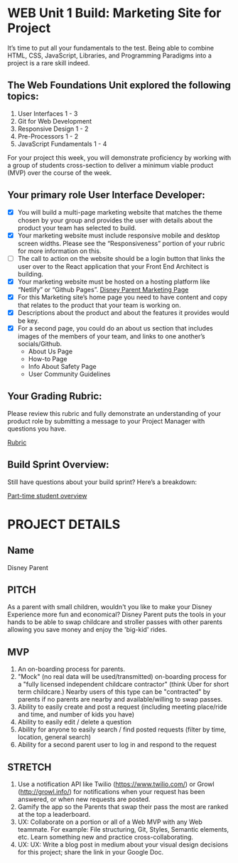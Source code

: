 # WEB Unit 1 Build: Marketing Site for Project
It’s time to put all your fundamentals to the test. Being able to combine HTML, CSS, JavaScript, Libraries, and Programming Paradigms into a project is a rare skill indeed.

## The Web Foundations Unit explored the following topics:
1. User Interfaces 1 - 3
2. Git for Web Development
3. Responsive Design 1 - 2
4. Pre-Processors 1 - 2
5. JavaScript Fundamentals 1 - 4


For your project this week, you will demonstrate proficiency by working with a group of students cross-section to deliver a minimum viable product (MVP) over the course of the week.

## Your primary role User Interface Developer:
- [x] You will build a multi-page marketing website that matches the theme chosen by your group and provides the user with details about the product your team has selected to build.
- [x] Your marketing website must include responsive mobile and desktop screen widths. Please see the “Responsiveness” portion of your rubric for more information on this.
- [ ] The call to action on the website should be a login button that links the user over to the React application that your Front End Architect is building.
- [x] Your marketing website must be hosted on a hosting platform like “Netlify” or “Github Pages”. [Disney Parent Marketing Page](http://emanicomputers.com/projects/disney-parent)
- [x] For this Marketing site’s home page you need to have content and copy that relates to the product that your team is working on.
- [x] Descriptions about the product and about the features it provides would be key.
- [x] For a second page, you could do an about us section that includes images of the members of your team, and links to one another’s socials/Github.
    - About Us Page
    - How-to Page
    - Info About Safety Page
    - User Community Guidelines


## Your Grading Rubric:
Please review this rubric and fully demonstrate an understanding of your product role by submitting a message to your Project Manager with questions you have.

[Rubric](https://www.notion.so/lambdaschool/Web-Unit-1-9d72ca3e8a78480689e63938c7b9599f)

## Build Sprint Overview:
Still have questions about your build sprint? Here’s a breakdown:

[Part-time student overview](https://www.notion.so/lambdaschool/Part-Time-Build-Sprint-Culture-Document-e344d84c5f4445709e995ed57b28c24e)



# PROJECT DETAILS

## Name
Disney Parent

## PITCH
As a parent with small children, wouldn't you like to make your Disney Experience more fun and economical?  Disney Parent puts the tools in your hands to be able to swap childcare and stroller passes with other parents allowing you save money and enjoy the 'big-kid' rides.

## MVP
 1. An on-boarding process for parents.
 2. "Mock" (no real data will be used/transmitted) on-boarding process for a "fully licensed independent childcare contractor" (think Uber for short term childcare.) Nearby users of this type can be "contracted" by parents if no parents are nearby and available/willing to swap passes. 
 3. Ability to easily create and post a request (including meeting place/ride and time, and number of kids you have)
 4. Ability to easily edit / delete a question
 5. Ability for anyone to easily search / find posted requests (filter by time, location, general search)
 6. Ability for a second parent user to log in and respond to the request

## STRETCH
1. Use a notification API like Twilio (https://www.twilio.com/) or Growl (http://growl.info/) for notifications when your request has been answered, or when new requests are posted.
2. Gamify the app so the Parents that swap their pass the most are ranked at the top a leaderboard.
3. UX: Collaborate on a portion or all of a Web MVP with any Web teammate. For example: File structuring, Git, Styles, Semantic elements, etc. Learn something new and practice cross-collaborating.
4. UX: UX: Write a blog post in medium about your visual design decisions for this project; share the link in your Google Doc.
